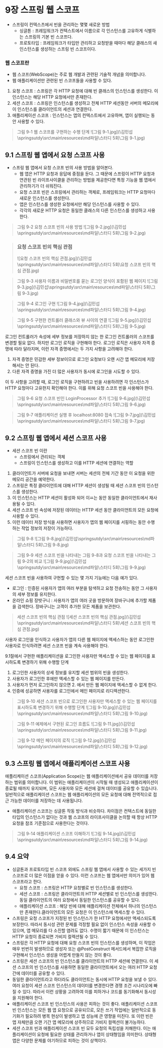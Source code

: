 # 9장 스프링 웹 스코프

- 스프링이 컨텍스츠에서 빈을 관리하는 몇몇 새로운 방법
  - 싱글톤 : 프레임워크가 컨텍스트에서 이름으로 각 인스턴스를 고유하게 식별하는 스프링의 기본 빈 스코프다.
  - 프로토타입 : 프레임워크가 타입만 관리하고 요청받을 때마다 해당 클래스의 새 인스턴스를 생성하는 스프링 빈 스코프이다.


### 웹 스코프란
 - 웹 스코프(WebScope)는 주로 웹 개발과 관련된 기술적 개념을 의미합니다.
 - 웹 애플리케이션만 관련된 빈 스코프들을 사용할 수 있다.

1. 요청 스코프 : 스프링은 각 HTTP 요청에 대해 빈 클래스의 인스턴스를 생성한다. 이 인스턴스는 해당 HTTP 요청에서만 존재한다.
2. 세션 스코프 : 스프링은 인스턴스를 생성하고 전체 HTTP 세션동안 서버의 메모리에 이 인스턴스를 클라이언트의 세션과 연결한다.
3. 애플리케이션 스코프 : 인스턴스는 앱의 컨텍스트에서 고유하며, 앱이 실행되는 동안 사용할 수 있다.


> 그림 9-1 웹 스코프를 구현하는 수행 단계
> ![그림 9-1.jpg](\김민섭\springsutdy\src\main\resources\md파일\스터디 5회\그림 9-1.jpg)

## 9.1 스프링 웹 앱에서 요청 스코프 사용

 - 스프링 웹 앱에서 요청 스코프 빈의 사용 방법을 알아본다.
   - 웹 앱은 HTTP 요청과 응답에 중점을 둔다. 그 때문에 스프링이 HTTP 요청과 연관된 빈 라이프사이클을 관리하는 방법을 제공한다면 특정 기능을 웹 앱에서 관리하기가 더 쉬워진다.
   - 요청 스코프 빈은 스프링에서 관리하는 객체로, 프레임워크는 HTTP 요청마다 새로운 인스턴스를 생성한다.
   - 앱은 인스턴스를 생성한 요청에서만 해당 인스턴스를 사용할 수 있다.
   - 각각의 새로운 HTTP 요청은 동일한 클래스의 다른 인스턴스를 생성하고 사용한다.


> 그림 9-2 요청 스코프 빈의 사용 방법
> ![그림 9-2.jpg](\김민섭\springsutdy\src\main\resources\md파일\스터디 5회\그림 9-2.jpg)

> ### 요청 스코프 빈의 핵심 관점
> ![요청 스코프 빈의 핵심 관점.jpg](\김민섭\springsutdy\src\main\resources\md파일\스터디 5회\요청 스코프 빈의 핵심 관점.jpg)


> 그림 9-3 사용자 이름과 비밀번호를 묻는 로그인 양식이 포함된 웹 페이지
> ![그림 9-3.jpg](\김민섭\springsutdy\src\main\resources\md파일\스터디 5회\그림 9-3.jpg)



> 그림 9-4 로그인 구현
> ![그림 9-4.jpg](\김민섭\springsutdy\src\main\resources\md파일\스터디 5회\그림 9-4.jpg)


> 그림 9-5 구현한 컨트롤러 클래스와 뷰 사이의 연결
> ![그림 9-5.jpg](\김민섭\springsutdy\src\main\resources\md파일\스터디 5회\그림 9-5.jpg)

로그인 컨트롤러가 속성에 세부 정보를 저장하지 않는 한 로그인 컨트롤러의  스코프를 변경할 필요 없다. 하지만 로그인 로직을 구현해야 한다. 로그인 로직은 사용자 자격 증명에 따라 달라지며, 이런 자격 증명에서는 두 가지 사항을 고려해야 한다.

1. 자격 증명은 민감한 세부 정보이므로 로그인 요청보다 오랜 시간 앱 메모리에 저장해서는 안 된다.
2. 다른 자격 증명을 가진 더 많은 사용자가 동시에 로그인을 시도할 수 있다.

이 두 사항을 고려할 때, 로그인 로직을 구현하려고 빈을 사용하려면 각 인스턴스가 HTTP 요청마다 고유한지 확인해야 한다. 이를 위해 요청 스코프 빈을 사용해야 한다. 


> 그림 9-6 요청 스코프 빈인 LoginProcessor 추가
> ![그림 9-6.jpg](\김민섭\springsutdy\src\main\resources\md파일\스터디 5회\그림 9-6.jpg)




> 그림 9-7 애플리케이션 실행 후 localhost:8080 접속
> ![그림 9-7.jpg](\김민섭\springsutdy\src\main\resources\md파일\스터디 5회\그림 9-7.jpg)


## 9.2 스프링 웹 앱에서 세션 스코프 사용

 - 세션 스코프 빈 이란
   - 스프링에서 관리되는 객체
   - 스프링이 인스턴스를 생성하고 이를 HTTP 세션에 연결하는 역할

1. 클라이언트가 서버에 요청을 보내면 서버는 세션의 전체 기간 동안 이 요청을 위한 메모리 공간을 예약한다.
2. 스프링은 특정 클라이언트에 대해 HTTP 세션이 생성될 때 세션 스코프 빈의 인스턴스를 생성한다.
3. 이 인스턴스는 HTTP 세션이 활성화 되어 이ㅛ는 동안 동일한 클라이언트에서 재사용될 수 있다.
4. 세션 스코프 빈 속성에 저장된 데이터는 HTTP 세션 동안 클라이언트의 모든 요청에 사용할 수 있다.
5. 이런 데이터 저장 방식을 사용하면 사용자가 앱의 웹 페이지를 서핑하는 동안 수행하는 작업 정보의 저장이 가능하다.


> 그림 9-8
> ![그림 9-8.jpg](\김민섭\springsutdy\src\main\resources\md파일\스터디 5회\그림 9-8.jpg)


>그림 9-9 세션 스코프 빈을 나타내는  그림 9-8과 요청 스코프 빈을 나타내는 그림 9-2의 비교
> ![그림 9-9.jpg](\김민섭\springsutdy\src\main\resources\md파일\스터디 5회\그림 9-9.jpg)


세션 스코프 빈을 사용하여 구현할 수 있는 몇 가지 기능에는 다음 예가 있다.
 - 로그인 : 인증된 사용자가 앱의 여러 부분을 탐색하고 요청 전송하는 동안 그 사용자의 세부 정보를 유지한다.
 - 온라인 쇼핑 장밧구니 : 사용자가 앱의 여러 곳을 방문하여 장바구니에 추가할 제품을 검색한다. 장바구니는 고객이 추가한 모든 제품을 보관한다.

> 세션 스코프 빈의 핵심 관점
> ![세션 스코프 빈의 핵심 관점.jpg](\김민섭\springsutdy\src\main\resources\md파일\스터디 5회\세션 스코프 빈의 핵심 관점.jpg)


사용자 로그인을 인식하고 사용자가 앱의 다른 웹 페이지에 액세스하는 동안 로그인한 사용자로 인식하려면 세션 스코프 빈을 계속 사용해야 한다.

9.1절에서 구현한 애플리케이션을 로그인한 사용자만 액세스할 수 있는 웹 페이지를 표시하도록 변경하기 위해 수행할 단계
1. 로그인한 사용자의 상세 정보를 유지할 세션 범위의 빈을 생성한다.
2. 사용자가 로그인한 후에만 액세스할 수 있는 웹 페이지를 만든다.
3. 사용자가 먼저 로그인하지 않으면 2. 에서 만든 웹 페이지에 액세스할 수 없게 한다.
4. 인증에 성공하면 사용자를 로그인에서 메인 페이지로 리디렉션한다.


> 그림 9-10 세션 스코프 빈으로 로그인한 사용자만 액세스할 수 있는 웹 페이지를 표시하도록 변경하기 위해 수행할 단계
> ![그림 9-10.jpg](\김민섭\springsutdy\src\main\resources\md파일\스터디 5회\그림 9-10.jpg)


> 그림 9-11 예제에서 구현된 로그인 흐름도
> ![그림 9-11.jpg](\김민섭\springsutdy\src\main\resources\md파일\스터디 5회\그림 9-11.jpg)


> 그림 9-12 메인 페이지의 로직
> ![그림 9-12.jpg](\김민섭\springsutdy\src\main\resources\md파일\스터디 5회\그림 9-12.jpg)


## 9.3 스프링 웹 앱에서 애플리케이션 스코프 사용

애플리케이션 스코프(Application Scope)는 웹 애플리케이션에서 공유 데이터를 저장하는 범위를 의미합니다. 이 범위는 애플리케이션이 시작될 때 생성되고 애플리케이션이 종료될 때까지 유지되며, 모든 사용자와 모든 세션에 걸쳐 데이터를 공유할 수 있습니다. 일반적으로 애플리케이션 스코프는 웹 애플리케이션의 모든 요청에 대해 전역적으로 접근 가능한 데이터를 저장하는 데 사용됩니다.
 - 애플리케이션 스코프는 싱글톤 작동 방식과 비슷하다. 차이점은 컨텍스트에 동일한 타입의 인스턴스가 없다는 것과 웹 스코프의 라이프사이클을 논의할 때 항상 HTTP 요청을 참조 기준점으로 사용한다는 것이다.


> 그림 9-14 애플리케이션 스코프 이해하기
> ![그림 9-14.jpg](\김민섭\springsutdy\src\main\resources\md파일\스터디 5회\그림 9-14.jpg)


## 9.4 요약
 - 싱글톤과 프로토타입 빈 스코프 외에도 스프링 웹 앱에서 사용할 수 있는 세가지 빈 스코프로 더 많은 이점을 얻을 수 있다. 이런 스코프는 웹 앱에서만 의미가 있어 웹 스코프라고 한다.
   - 요청 스코프 : 스프링은 HTTP 요청별로 빈 인스턴스를 생성한다.
   - 세션 스코프 : 스프링은 클라이언트의 HTTP 세션별로 빈 인스턴스를 생성한다. 동일 클라이언트의 여러 요청에서 동일한 인스턴스를 공유할 수 있다.
   - 애플리케이션 스코프 : 해당 빈에 대해 애플리케이션 전체에서 하나의 인스턴스만 존재한다.클라이언트의 모든 요청은 이 인스턴스에 액세스할 수 있다.
 - 스프링은 요청 스코프가 지정된 빈 인스턴스가 한 HTTP 요청에서만 액세스되도록 보장한다. 따라서 동시성 관련 문제를 걱정할 필요 없이 인스턴스 속성을 사용할 수 있으며, 앱 메모리를 다 소진할 염려도 없다. 수명이 짧기 때문에 이 인스턴스는 HTTP 요청이 종료되면 가비지 컬렉션될 수 있다.
 - 스프링은 각 HTTP 요청에 대해 요청 스코프 빈의 인스턴스를 생성하며, 이 작업은 매우 빈번히 발생하므로 생성자 또는 @PostConstruct 메서드에서 복잡한 로직을 구현해서 인스턴스 생성을 어렵게 만들지 않는 것이 좋다.
 - 스프링은 세션 스코프의 빈 인스턴스를 클라이언트의 HTTP 세션에 연결한다. 이 세션 스코프의 빈 인스턴스를 사용하면 동일한 클라이언트에서 오는 여러 HTTP 요청간에 데이터를 공유할 수 있다.
 - 동일한 클라이언트라고 하더라도 클라이언트는 동시에 HTTP 요청을 보낼 수 있다. 여러 요청이 세션 스코프 인스턴스의 데이터를 변경한다면 경쟁 조건 시나리오에 빠질 수 있다. 따라서 이런 상황을 고려하여 이를 피하거나 코드를 동기화해서 동시성을 지원해야 한다.
 - 애플리케이션 스코프 빈 인스턴스의 사용은 피하는 것이 좋다. 애플리케이션 스코프 빈 인스턴스는 모든 웹 앱 요청으로 공유되므로, 모든 쓰기 작업에는 일반적으로 동기화가 필요하려 병목 현상이 발생하고 앱 성능에 큰 영향을 미친다. 또 이런 빈은 앱 자체만큼 오랜 기간 앱 메모리에 상주하므로 가비지 컬렉션이 불가능하다.
 - 세션 스코프 빈과 애플리케이션 스코프 빈 모두 요청의 독립성을 저해한다. 이는 애플리케이션이 요청에 필요한 상태를 관리하거나 앱이 상태형임을 의미한다. 상태형 앱은 다양한 문제를 야기하므로 피하는 것이 상책이다. 

